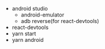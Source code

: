 - android studio
  - android-emulator
  - adb reverse(for react-devtools)
- react-devtools
- yarn start
- yarn android